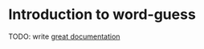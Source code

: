 # Introduction to word-guess

TODO: write [great documentation](http://jacobian.org/writing/what-to-write/)
